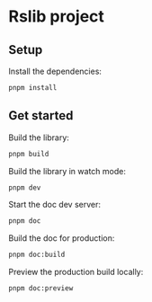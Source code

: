 # Rslib project

## Setup

Install the dependencies:

```bash
pnpm install
```

## Get started

Build the library:

```bash
pnpm build
```

Build the library in watch mode:

```bash
pnpm dev
```

Start the doc dev server:

```bash
pnpm doc
```

Build the doc for production:

```bash
pnpm doc:build
```

Preview the production build locally:

```bash
pnpm doc:preview
```
